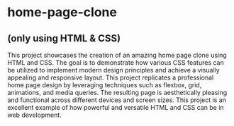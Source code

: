 # home-page-clone

## (only using HTML & CSS)

This project showcases the creation of an amazing home page clone using HTML and CSS. 
The goal is to demonstrate how various CSS features can be utilized to implement modern design principles and achieve a visually 
appealing and responsive layout. This project replicates a professional home page design by leveraging techniques such as flexbox, grid, animations, and media queries. The resulting page is aesthetically pleasing and functional across different devices and screen sizes. This project is an excellent example of how powerful and versatile HTML and CSS can be in web development.